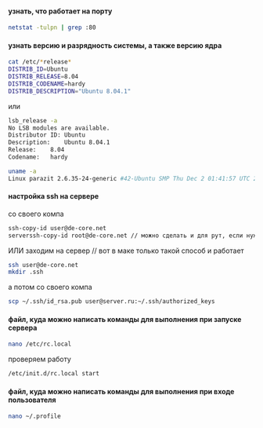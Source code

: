 #### узнать, что работает на порту
```sh
netstat -tulpn | grep :80
```

#### узнать версию и разрядность системы, а также версию ядра
```sh
cat /etc/*release* 
DISTRIB_ID=Ubuntu 
DISTRIB_RELEASE=8.04 
DISTRIB_CODENAME=hardy 
DISTRIB_DESCRIPTION="Ubuntu 8.04.1"
```
или
```sh
lsb_release -a
No LSB modules are available.
Distributor ID:	Ubuntu
Description:	Ubuntu 8.04.1
Release:	8.04
Codename:	hardy
```
```sh
uname -a
Linux parazit 2.6.35-24-generic #42-Ubuntu SMP Thu Dec 2 01:41:57 UTC 2010 i686 GNU/Linux
```

#### настройка ssh на сервере
со своего компа
```sh
ssh-copy-id user@de-core.net
serverssh-copy-id root@de-core.net // можно сделать и для рут, если нужен к нему доступ
```
ИЛИ заходим на сервер // вот в маке только такой способ и работает
```sh
ssh user@de-core.net
mkdir .ssh
```
а потом со своего компа
```sh
scp ~/.ssh/id_rsa.pub user@server.ru:~/.ssh/authorized_keys
```

#### файл, куда можно написать команды для выполнения при запуске сервера
```sh
nano /etc/rc.local
```
проверяем работу
```sh
/etc/init.d/rc.local start
```

#### файл, куда можно написать команды для выполнения при входе пользователя
```sh
nano ~/.profile
```
